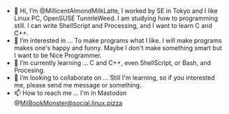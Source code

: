 - 👋 Hi, I’m @MillicentAlmondMilkLatte, I worked by SE in Tokyo and I like Linux PC, OpenSUSE TunmleWeed. I am studying how to programming still. I can write ShellScript and Processing, and I want to learn C and C++.
- 👀 I’m interested in ... To make programs what I like. I will make programs makes one's happy and funny. Maybe I don't make something smart but I want to be Nice Programmer.
- 🌱 I’m currently learning ... C and C++, even ShellScript, or Bash, and Procesing.
- 💞️ I’m looking to collaborate on ... Still I'm learning, so if you interested me, please send me message or something.
- 📫 How to reach me ... I'm in Mastodon @MilBookMonster@social.linux.pizza

<!---
MillicentAlmondMilkLatte/MillicentAlmondMilkLatte is a ✨ special ✨ repository because its `README.md` (this file) appears on your GitHub profile.
You can click the Preview link to take a look at your changes.
--->
